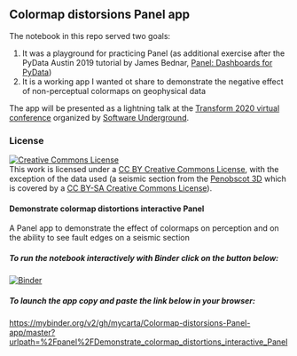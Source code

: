 ## Colormap distorsions Panel app ##

The notebook in this repo served two goals:

1. It was a playground for practicing Panel (as additional exercise after the  PyData Austin 2019 tutorial by James Bednar,  [Panel: Dashboards for PyData](https://youtu.be/AXpjbJUVeb4))
2. It is a working app I wanted ot share to demonstrate the negative effect of non-perceptual colormaps on geophysical data

The app will be presented as a lightning talk at the [Transform 2020 virtual conference](https://transform2020.sched.com/) organized by [Software Underground](https://softwareunderground.org/).

### License ###
<a rel="license" href="http://creativecommons.org/licenses/by/4.0/"><img alt="Creative Commons License" style="border-width:0" src="https://i.creativecommons.org/l/by/4.0/88x31.png" /></a><br />This work is licensed under a <a rel="license" href="http://creativecommons.org/licenses/by/4.0/"> CC BY Creative Commons License</a>, with the exception of the data used (a seismic section from the [Penobscot 3D](https://terranubis.com/datainfo/Penobscot) which is covered by a [CC BY-SA Creative Commons License](https://creativecommons.org/licenses/by-sa/3.0/)).

#### Demonstrate colormap distortions interactive Panel ####
A Panel app to demonstrate the effect of colormaps on perception and on the ability to see fault edges on a seismic section

##### To run the notebook interactively with Binder click on the button below: #####
[![Binder](https://mybinder.org/badge_logo.svg)](https://mybinder.org/v2/gh/mycarta/Colormap-distorsions-Panel-app/master)

##### To launch the app copy and paste the link below in your browser: #####
https://mybinder.org/v2/gh/mycarta/Colormap-distorsions-Panel-app/master?urlpath=%2Fpanel%2FDemonstrate_colormap_distortions_interactive_Panel


